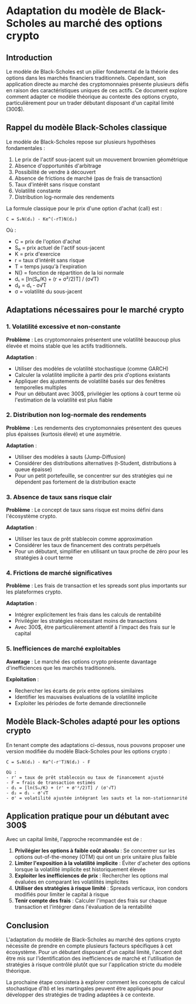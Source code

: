 # Adaptation du modèle de Black-Scholes au marché des options crypto

## Introduction

Le modèle de Black-Scholes est un pilier fondamental de la théorie des options dans les marchés financiers traditionnels. Cependant, son application directe au marché des cryptomonnaies présente plusieurs défis en raison des caractéristiques uniques de ces actifs. Ce document explore comment adapter ce modèle théorique au contexte des options crypto, particulièrement pour un trader débutant disposant d'un capital limité (300$).

## Rappel du modèle Black-Scholes classique

Le modèle de Black-Scholes repose sur plusieurs hypothèses fondamentales :

1. Le prix de l'actif sous-jacent suit un mouvement brownien géométrique
2. Absence d'opportunités d'arbitrage
3. Possibilité de vendre à découvert
4. Absence de frictions de marché (pas de frais de transaction)
5. Taux d'intérêt sans risque constant
6. Volatilité constante
7. Distribution log-normale des rendements

La formule classique pour le prix d'une option d'achat (call) est :

```
C = S₀N(d₁) - Ke^(-rT)N(d₂)
```

Où :
- C = prix de l'option d'achat
- S₀ = prix actuel de l'actif sous-jacent
- K = prix d'exercice
- r = taux d'intérêt sans risque
- T = temps jusqu'à l'expiration
- N() = fonction de répartition de la loi normale
- d₁ = [ln(S₀/K) + (r + σ²/2)T] / (σ√T)
- d₂ = d₁ - σ√T
- σ = volatilité du sous-jacent

## Adaptations nécessaires pour le marché crypto

### 1. Volatilité excessive et non-constante

**Problème** : Les cryptomonnaies présentent une volatilité beaucoup plus élevée et moins stable que les actifs traditionnels.

**Adaptation** :
- Utiliser des modèles de volatilité stochastique (comme GARCH)
- Calculer la volatilité implicite à partir des prix d'options existants
- Appliquer des ajustements de volatilité basés sur des fenêtres temporelles multiples
- Pour un débutant avec 300$, privilégier les options à court terme où l'estimation de la volatilité est plus fiable

### 2. Distribution non log-normale des rendements

**Problème** : Les rendements des cryptomonnaies présentent des queues plus épaisses (kurtosis élevé) et une asymétrie.

**Adaptation** :
- Utiliser des modèles à sauts (Jump-Diffusion)
- Considérer des distributions alternatives (t-Student, distributions à queue épaisse)
- Pour un petit portefeuille, se concentrer sur des stratégies qui ne dépendent pas fortement de la distribution exacte

### 3. Absence de taux sans risque clair

**Problème** : Le concept de taux sans risque est moins défini dans l'écosystème crypto.

**Adaptation** :
- Utiliser les taux de prêt stablecoin comme approximation
- Considérer les taux de financement des contrats perpétuels
- Pour un débutant, simplifier en utilisant un taux proche de zéro pour les stratégies à court terme

### 4. Frictions de marché significatives

**Problème** : Les frais de transaction et les spreads sont plus importants sur les plateformes crypto.

**Adaptation** :
- Intégrer explicitement les frais dans les calculs de rentabilité
- Privilégier les stratégies nécessitant moins de transactions
- Avec 300$, être particulièrement attentif à l'impact des frais sur le capital

### 5. Inefficiences de marché exploitables

**Avantage** : Le marché des options crypto présente davantage d'inefficiences que les marchés traditionnels.

**Exploitation** :
- Rechercher les écarts de prix entre options similaires
- Identifier les mauvaises évaluations de la volatilité implicite
- Exploiter les périodes de forte demande directionnelle

## Modèle Black-Scholes adapté pour les options crypto

En tenant compte des adaptations ci-dessus, nous pouvons proposer une version modifiée du modèle Black-Scholes pour les options crypto :

```
C = S₀N(d₁) - Ke^(-r'T)N(d₂) - F

Où :
- r' = taux de prêt stablecoin ou taux de financement ajusté
- F = frais de transaction estimés
- d₁ = [ln(S₀/K) + (r' + σ'²/2)T] / (σ'√T)
- d₂ = d₁ - σ'√T
- σ' = volatilité ajustée intégrant les sauts et la non-stationnarité
```

## Application pratique pour un débutant avec 300$

Avec un capital limité, l'approche recommandée est de :

1. **Privilégier les options à faible coût absolu** : Se concentrer sur les options out-of-the-money (OTM) qui ont un prix unitaire plus faible
2. **Limiter l'exposition à la volatilité implicite** : Éviter d'acheter des options lorsque la volatilité implicite est historiquement élevée
3. **Exploiter les inefficiences de prix** : Rechercher les options mal évaluées en comparant les volatilités implicites
4. **Utiliser des stratégies à risque limité** : Spreads verticaux, iron condors modifiés pour limiter le capital à risque
5. **Tenir compte des frais** : Calculer l'impact des frais sur chaque transaction et l'intégrer dans l'évaluation de la rentabilité

## Conclusion

L'adaptation du modèle de Black-Scholes au marché des options crypto nécessite de prendre en compte plusieurs facteurs spécifiques à cet écosystème. Pour un débutant disposant d'un capital limité, l'accent doit être mis sur l'identification des inefficiences de marché et l'utilisation de stratégies à risque contrôlé plutôt que sur l'application stricte du modèle théorique.

La prochaine étape consistera à explorer comment les concepts de calcul stochastique d'Itô et les martingales peuvent être appliqués pour développer des stratégies de trading adaptées à ce contexte.
